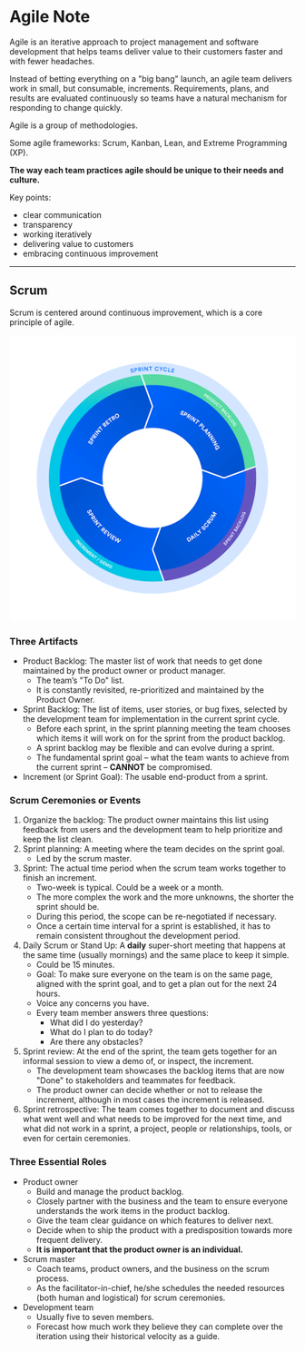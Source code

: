 # Agile Note

Agile is an iterative approach to project management and software development that helps teams deliver value to their customers faster and with fewer headaches.

Instead of betting everything on a "big bang" launch, an agile team delivers work in small, but consumable, increments. Requirements, plans, and results are evaluated continuously so teams have a natural mechanism for responding to change quickly.

Agile is a group of methodologies.

Some agile frameworks: Scrum, Kanban, Lean, and Extreme Programming (XP). 

**The way each team practices agile should be unique to their needs and culture.**

Key points:

- clear communication
- transparency
- working iteratively
- delivering value to customers 
- embracing continuous improvement


---

## Scrum

Scrum is centered around continuous improvement, which is a core principle of agile.

![sprint-cycle.png](img/sprint-cycle.png)

### Three Artifacts

- Product Backlog: The master list of work that needs to get done maintained by the product owner or product manager.
  - The team’s "To Do" list. 
  - It is constantly revisited, re-prioritized and maintained by the Product Owner. 
- Sprint Backlog: The list of items, user stories, or bug fixes, selected by the development team for implementation in the current sprint cycle. 
  - Before each sprint, in the sprint planning meeting the team chooses which items it will work on for the sprint from the product backlog.
  - A sprint backlog may be flexible and can evolve during a sprint. 
  - The fundamental sprint goal – what the team wants to achieve from the current sprint – **CANNOT** be compromised.
- Increment (or Sprint Goal): The usable end-product from a sprint.

### Scrum Ceremonies or Events

1. Organize the backlog: The product owner maintains this list using feedback from users and the development team to help prioritize and keep the list clean.
2. Sprint planning: A meeting where the team decides on the sprint goal.
    - Led by the scrum master.
3. Sprint: The actual time period when the scrum team works together to finish an increment.  
    - Two-week is typical. Could be a week or a month.
    - The more complex the work and the more unknowns, the shorter the sprint should be.
    - During this period, the scope can be re-negotiated if necessary.
    - Once a certain time interval for a sprint is established, it has to remain consistent throughout the development period. 
4. Daily Scrum or Stand Up: A **daily** super-short meeting that happens at the same time (usually mornings) and the same place to keep it simple. 
    - Could be 15 minutes.
    - Goal: To make sure everyone on the team is on the same page, aligned with the sprint goal, and to get a plan out for the next 24 hours.
    - Voice any concerns you have.
    - Every team member answers three questions:
      - What did I do yesterday?
      - What do I plan to do today?
      - Are there any obstacles?
5. Sprint review: At the end of the sprint, the team gets together for an informal session to view a demo of, or inspect, the increment.
    - The development team showcases the backlog items that are now "Done" to stakeholders and teammates for feedback.
    - The product owner can decide whether or not to release the increment, although in most cases the increment is released.
6. Sprint retrospective: The team comes together to document and discuss what went well and what needs to be improved for the next time, and what did not work in a sprint, a project, people or relationships, tools, or even for certain ceremonies. 

### Three Essential Roles

- Product owner
  - Build and manage the product backlog.
  - Closely partner with the business and the team to ensure everyone understands the work items in the product backlog.
  - Give the team clear guidance on which features to deliver next.
  - Decide when to ship the product with a predisposition towards more frequent delivery.
  - **It is important that the product owner is an individual.**
- Scrum master
  - Coach teams, product owners, and the business on the scrum process.
  - As the facilitator-in-chief, he/she schedules the needed resources (both human and logistical) for scrum ceremonies.
- Development team
  - Usually five to seven members.
  - Forecast how much work they believe they can complete over the iteration using their historical velocity as a guide.